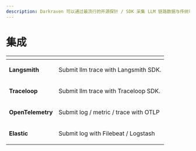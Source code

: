 ```yaml
---
description: Darkraven 可以通过最流行的开源探针 / SDK 采集 LLM 链路数据与传统可观测数据。
---
```


# 集成

<table data-view="cards"><thead><tr><th></th><th></th></tr></thead><tbody><tr><td><strong>Langsmith</strong></td><td><p></p><p>Submit  llm trace with Langsmith SDK.    </p></td></tr><tr><td><strong>Traceloop</strong></td><td><p> </p><p>Submit llm trace with Traceloop SDK. </p></td></tr><tr><td><strong>OpenTelemetry</strong></td><td><p></p><p>Submit log / metric / trace with OTLP  </p></td></tr><tr><td><strong>Elastic</strong></td><td><p></p><p>Submit log with Filebeat / Logstash</p></td></tr></tbody></table>

